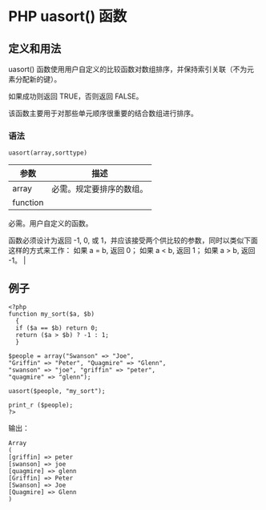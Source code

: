 # PHP uasort() 函数



## 定义和用法

uasort() 函数使用用户自定义的比较函数对数组排序，并保持索引关联（不为元素分配新的键）。

如果成功则返回 TRUE，否则返回 FALSE。

该函数主要用于对那些单元顺序很重要的结合数组进行排序。

### 语法

```
uasort(array,sorttype)
```

| 参数 | 描述 |
| --- | --- |
| array | 必需。规定要排序的数组。 |
| function |

必需。用户自定义的函数。

函数必须设计为返回 -1, 0, 或 1，并应该接受两个供比较的参数，同时以类似下面这样的方式来工作：   如果 a = b, 返回 0；   如果 a &lt; b, 返回 1；   如果 a &gt; b, 返回 -1。 |

## 例子

```
<?php
function my_sort($a, $b)
  {
  if ($a == $b) return 0;
  return ($a > $b) ? -1 : 1;
  }

$people = array("Swanson" => "Joe",
"Griffin" => "Peter", "Quagmire" => "Glenn",
"swanson" => "joe", "griffin" => "peter",
"quagmire" => "glenn");

uasort($people, "my_sort");

print_r ($people);
?>
```

输出：

```
Array
(
[griffin] => peter
[swanson] => joe
[quagmire] => glenn
[Griffin] => Peter
[Swanson] => Joe
[Quagmire] => Glenn
)
```
